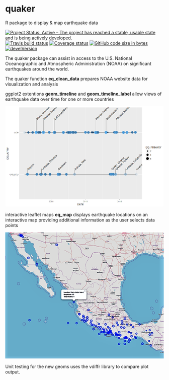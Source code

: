 ﻿# quaker
R package to display &amp; map earthquake data

[![Project Status: Active – The project has reached a stable, usable state and is being actively developed.](http://www.repostatus.org/badges/latest/active.svg)](http://www.repostatus.org/#active)
[![Travis build status](https://travis-ci.org/jrwalker-projects/quaker.svg?branch=master)](https://travis-ci.org/jrwalker-projects/quaker)
[![Coverage status](https://codecov.io/gh/jrwalker-projects/quaker/branch/master/graph/badge.svg)](https://codecov.io/github/jrwalker-projects/quaker?branch=master)
[![GitHub code size in bytes](https://img.shields.io/github/languages/code-size/badges/shields.svg)]()
[![develVersion](https://img.shields.io/badge/devel%20version-0.1.0-blue.svg?style=flat)](https://github.com/jrwalker-projects/quaker)


The quaker package can assist in access to the U.S. National Oceanographic and Atmospheric Administration (NOAA) on significant earthquakes around the world. 

The quaker function **eq_clean_data** prepares NOAA website data for visualization and analysis

ggplot2 extentions **geom_timeline** and **geom_timeline_label** allow views of earthquake data over time for one or more countries

![Sample timepline chart for US & Greece with location labels for the largest quakes by magnitude](ReadmeTimelineLabels.png)

interactive leaflet maps **eq_map** displays earthquake locations on an interactive map providing additional information as the user selects data points

![Sample map for Mexico earthquakes showing location, magnitude and the total number of deaths for data points](ReadmeEqMaps.png)

Unit testing for the new geoms uses the vdiffr library to compare plot output.